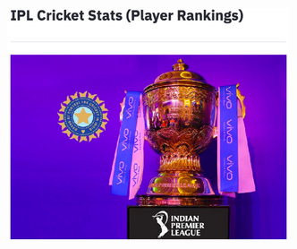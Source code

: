 ![app image][logo]

[logo]: https://github.com/adityarc19/IPL-analysis/blob/main/images/home.png?raw=true
